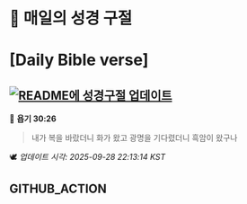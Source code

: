 # 🙏 매일의 성경 구절
# [Daily Bible verse]
## [![README에 성경구절 업데이트](https://github.com/DONGSUKA/first_test/actions/workflows/update-readme-bible.yml/badge.svg)](https://github.com/DONGSUKA/first_test/actions/workflows/update-readme-bible.yml)
<!-- START_BIBLE_VERSE -->
📖 **욥기 30:26**
> 내가 복을 바랐더니 화가 왔고 광명을 기다렸더니 흑암이 왔구나

🕊️ _업데이트 시각: 2025-09-28 22:13:14 KST_
  <!-- END_BIBLE_VERSE -->
## GITHUB_ACTION
